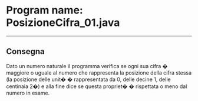 # Program name: PosizioneCifra_01.java

---

## Consegna

Dato un numero naturale il programma verifica se ogni sua cifra � maggiore o uguale al numero che rappresenta la
posizione della cifra stessa (la posizione delle unit� � rappresentata da 0, delle decine 1, delle centinaia 2�) e alla
fine dice se questa propriet� � rispettata o meno dal numero in esame.
